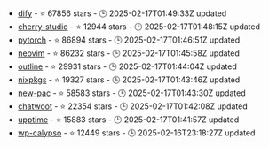 - [dify](https://github.com/langgenius/dify) - ⭐ 67856 stars - 🕒 2025-02-17T01:49:33Z updated
- [cherry-studio](https://github.com/CherryHQ/cherry-studio) - ⭐ 12944 stars - 🕒 2025-02-17T01:48:15Z updated
- [pytorch](https://github.com/pytorch/pytorch) - ⭐ 86894 stars - 🕒 2025-02-17T01:46:51Z updated
- [neovim](https://github.com/neovim/neovim) - ⭐ 86232 stars - 🕒 2025-02-17T01:45:58Z updated
- [outline](https://github.com/outline/outline) - ⭐ 29931 stars - 🕒 2025-02-17T01:44:04Z updated
- [nixpkgs](https://github.com/NixOS/nixpkgs) - ⭐ 19327 stars - 🕒 2025-02-17T01:43:46Z updated
- [new-pac](https://github.com/Alvin9999/new-pac) - ⭐ 58583 stars - 🕒 2025-02-17T01:43:30Z updated
- [chatwoot](https://github.com/chatwoot/chatwoot) - ⭐ 22354 stars - 🕒 2025-02-17T01:42:08Z updated
- [upptime](https://github.com/upptime/upptime) - ⭐ 15883 stars - 🕒 2025-02-17T01:41:57Z updated
- [wp-calypso](https://github.com/Automattic/wp-calypso) - ⭐ 12449 stars - 🕒 2025-02-16T23:18:27Z updated
